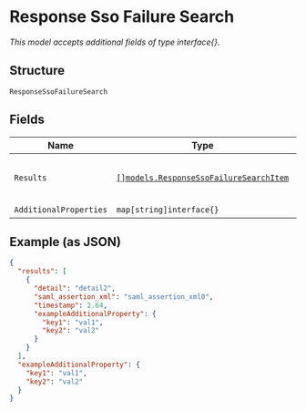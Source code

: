 
# Response Sso Failure Search

*This model accepts additional fields of type interface{}.*

## Structure

`ResponseSsoFailureSearch`

## Fields

| Name | Type | Tags | Description |
|  --- | --- | --- | --- |
| `Results` | [`[]models.ResponseSsoFailureSearchItem`](../../doc/models/response-sso-failure-search-item.md) | Required | **Constraints**: *Unique Items Required* |
| `AdditionalProperties` | `map[string]interface{}` | Optional | - |

## Example (as JSON)

```json
{
  "results": [
    {
      "detail": "detail2",
      "saml_assertion_xml": "saml_assertion_xml0",
      "timestamp": 2.64,
      "exampleAdditionalProperty": {
        "key1": "val1",
        "key2": "val2"
      }
    }
  ],
  "exampleAdditionalProperty": {
    "key1": "val1",
    "key2": "val2"
  }
}
```

